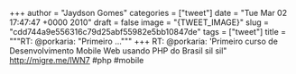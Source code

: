 
+++
author = "Jaydson Gomes"
categories = ["tweet"]
date = "Tue Mar 02 17:47:47 +0000 2010"
draft = false
image = "{TWEET_IMAGE}"
slug = "cdd744a9e556316c79d25abf55982e5bb10847de"
tags = ["tweet"]
title = """RT: @porkaria: "Primeiro ..."""
+++
RT: @porkaria: 'Primeiro curso de Desenvolvimento Mobile Web usando PHP do Brasil sil sil" http://migre.me/lWN7 #php #mobile
